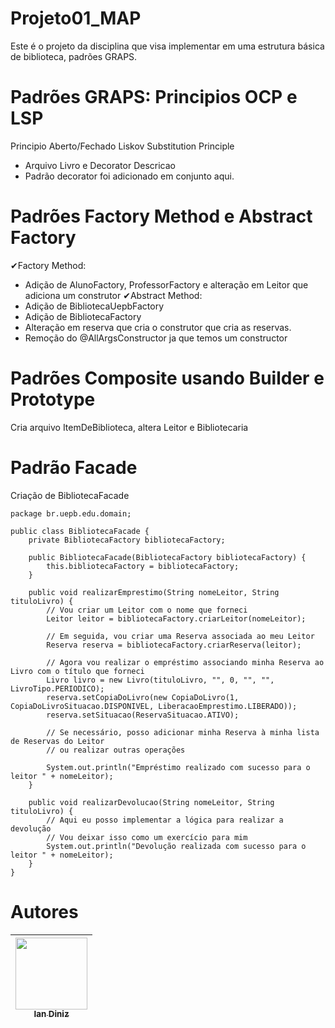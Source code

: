 # Projeto01_MAP
Este é o projeto da disciplina que visa implementar em uma estrutura básica de biblioteca, padrões GRAPS.

# Padrões GRAPS: Principios OCP e LSP
Principio Aberto/Fechado
Liskov Substitution Principle
- Arquivo Livro e Decorator Descricao
- Padrão decorator foi adicionado em conjunto aqui.

# Padrões Factory Method e Abstract Factory
✔Factory Method: 
- Adição de AlunoFactory, ProfessorFactory e alteração em Leitor que adiciona um construtor
✔Abstract Method:
- Adição de BibliotecaUepbFactory
- Adição de BibliotecaFactory 
- Alteração em reserva que cria o construtor que cria as reservas.
- Remoção do @AllArgsConstructor ja que temos um constructor

# Padrões Composite usando Builder e Prototype
Cria arquivo ItemDeBiblioteca, altera Leitor e Bibliotecaria 
# Padrão Facade
Criação de BibliotecaFacade
```
package br.uepb.edu.domain;

public class BibliotecaFacade {
    private BibliotecaFactory bibliotecaFactory;

    public BibliotecaFacade(BibliotecaFactory bibliotecaFactory) {
        this.bibliotecaFactory = bibliotecaFactory;
    }

    public void realizarEmprestimo(String nomeLeitor, String tituloLivro) {
        // Vou criar um Leitor com o nome que forneci
        Leitor leitor = bibliotecaFactory.criarLeitor(nomeLeitor);

        // Em seguida, vou criar uma Reserva associada ao meu Leitor
        Reserva reserva = bibliotecaFactory.criarReserva(leitor);

        // Agora vou realizar o empréstimo associando minha Reserva ao Livro com o título que forneci
        Livro livro = new Livro(tituloLivro, "", 0, "", "", LivroTipo.PERIODICO);
        reserva.setCopiaDoLivro(new CopiaDoLivro(1, CopiaDoLivroSituacao.DISPONIVEL, LiberacaoEmprestimo.LIBERADO));
        reserva.setSituacao(ReservaSituacao.ATIVO);

        // Se necessário, posso adicionar minha Reserva à minha lista de Reservas do Leitor
        // ou realizar outras operações

        System.out.println("Empréstimo realizado com sucesso para o leitor " + nomeLeitor);
    }

    public void realizarDevolucao(String nomeLeitor, String tituloLivro) {
        // Aqui eu posso implementar a lógica para realizar a devolução
        // Vou deixar isso como um exercício para mim
        System.out.println("Devolução realizada com sucesso para o leitor " + nomeLeitor);
    }
}
```
# Autores
| [<img loading="lazy" src="https://avatars.githubusercontent.com/u/51161747?v=4" width=115><br><sub>Ian Diniz</sub>](https://github.com/IanDinizFK) |
| :---: |
